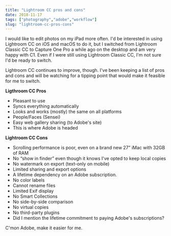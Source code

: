 ```yaml
---
title: "Lightroom CC pros and cons"
date: 2018-11-17
tags: ["photography","adobe","workflow"]
slug: "lightroom-cc-pros-cons"
---
```


I would like to edit photos on my iPad more often. I'd be interested in using Lightroom CC on iOS and macOS to do it, but I switched from Lightroom Classic CC to Capture One Pro a while ago on the desktop and am very happy with C1. Even if I were still using Lightroom Classic CC, I'm not sure I'd be ready to switch.

Lightroom CC continues to improve, though. I've been keeping a list of pros and cons and will be watching for a tipping point that would make it feasible for me  to switch.

**Ligthroom CC Pros**
- Pleasant to use
- Syncs everything automatically
- Looks and works (mostly) the same on all platforms
- People/Faces (Sensei)
- Easy web gallery sharing (to Adobe's site)
- This is where Adobe is headed

**Lightroom CC Cons**
- Scrolling performance is poor, even on a brand new 27” iMac with 32GB of RAM
- No “show in finder” even though it knows I've opted to keep local copies
- No watermark on export (text-only on mobile)
- Limited sharing and export options
- A lifetime dependency on an Adobe subscription.
- No color labels
- Cannot rename files
- Limited Exif display
- No Smart Collections
- No side-by-side comparison
- No virtual copies
- No third-party plugins
- Did I mention the lifetime commitment to paying Adobe's subscriptions?

C'mon Adobe, make it easier for me.